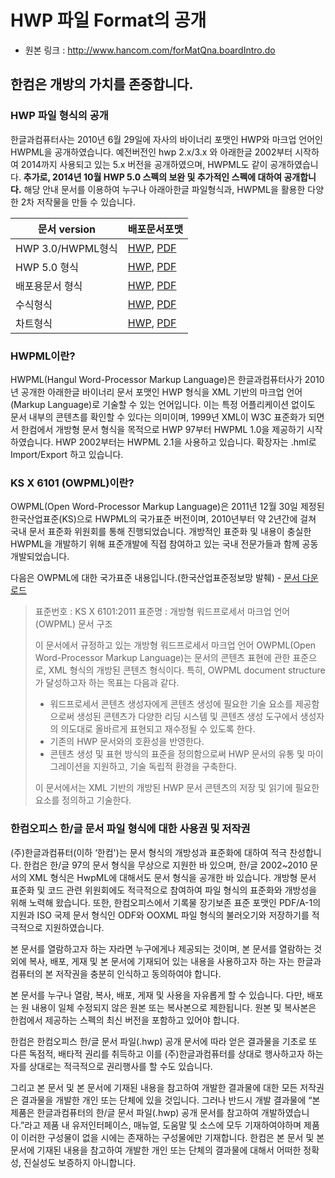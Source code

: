 # HWP 파일 Format의 공개
* 원본 링크 : http://www.hancom.com/forMatQna.boardIntro.do

## 한컴은 개방의 가치를 존중합니다.
### HWP 파일 형식의 공개
한글과컴퓨터사는 2010년 6월 29일에 자사의 바이너리 포맷인 HWP와 마크업 언어인 HWPML을 공개하였습니다. 
예전버전인 hwp 2.x/3.x 와 아래한글 2002부터 시작하여 2014까지 사용되고 있는 5.x 버전을 공개하였으며, HWPML도 같이 공개하였습니다. 
**추가로, 2014년 10월 HWP 5.0 스펙의 보완 및 추가적인 스펙에 대하여 공개합니다.**
해당 안내 문서를 이용하여 누구나 아래아한글 파일형식과, HWPML을 활용한 다양한 2차 저작물을 만들 수 있습니다.

|문서 version|배포문서포맷|
|---|---|
|HWP 3.0/HWPML형식|[HWP](non-textbase-documents/한글문서파일형식3.0_HWPML_revision1.2.hwp), [PDF](non-textbase-documents/한글문서파일형식3.0_HWPML_revision1.2.pdf)|
|HWP 5.0 형식|[HWP](한글문서파일형식_5.0_revision1.2.hwp), [PDF](한글문서파일형식_5.0_revision1.2.pdf)|
|배포용문서 형식|[HWP](한글문서파일형식_배포용문서_revision1.2.hwp), [PDF](한글문서파일형식_배포용문서_revision1.2.pdf)|
|수식형식|[HWP](한글문서파일형식_수식_revision1.2.hwp), [PDF](한글문서파일형식_수식_revision1.2.pdf)|
|차트형식|[HWP](한글문서파일형식_차트_revision1.2.hwp), [PDF](한글문서파일형식_차트_revision1.2.pdf)|

### HWPML이란?
HWPML(Hangul Word-Processor Markup Language)은 한글과컴퓨터사가 2010년 공개한 아래한글 바이너리 문서 포맷인 HWP 형식을 XML 기반의 마크업 언어(Markup Language)로 기술할 수 있는 언어입니다. 
이는 특정 어플리케이션 없이도 문서 내부의 콘텐츠를 확인할 수 있다는 의미이며, 1999년 XML이 W3C 표준화가 되면서 한컴에서 개방형 문서 형식을 목적으로 HWP 97부터 HWPML 1.0을 제공하기 시작하였습니다. 
HWP 2002부터는 HWPML 2.1을 사용하고 있습니다. 확장자는 .hml로 Import/Export 하고 있습니다.

### KS X 6101 (OWPML)이란?
OWPML(Open Word-Processor Markup Language)은 2011년 12월 30일 제정된 한국산업표준(KS)으로 HWPML의 국가표준 버전이며, 2010년부터 약 2년간에 걸쳐 국내 문서 표준화 위원회를 통해 진행되었습니다. 
개방적인 표준화 및 내용이 충실한 HWPML을 개발하기 위해 표준개발에 직접 참여하고 있는 국내 전문가들과 함께 공동 개발되었습니다.

다음은 OWPML에 대한 국가표준 내용입니다.(한국산업표준정보망 발췌) - [문서 다운로드](http://www.kssn.net/stdks/KS_detail.asp?k1=X&k2=6101&k3=1)

> 표준번호 : KS X 6101:2011 
> 표준명 : 개방형 워드프로세서 마크업 언어 (OWPML) 문서 구조
> 
> 이 문서에서 규정하고 있는 개방형 워드프로세서 마크업 언어 OWPML(Open Word-Processor Markup Language)는 문서의 콘텐츠 표현에 관한 표준으로, XML 형식의 개방된 콘텐츠 형식이다. 특히, OWPML document structure가 달성하고자 하는 목표는 다음과 같다.
> 
> * 워드프로세서 콘텐츠 생성자에게 콘텐츠 생성에 필요한 기술 요소를 제공함으로써 생성된 콘텐츠가 다양한 리딩 시스템 및 콘텐츠 생성 도구에서 생성자의 의도대로 올바르게 표현되고 재수정될 수 있도록 한다.
> * 기존의 HWP 문서와의 호환성을 반영한다.
> * 콘텐츠 생성 및 표현 방식의 표준을 정의함으로써 HWP 문서의 유통 및 마이그레이션을 지원하고, 기술 독립적 환경을 구축한다.
> 
> 이 문서에서는 XML 기반의 개방된 HWP 문서 콘텐츠의 저장 및 읽기에 필요한 요소를 정의하고 기술한다.

### 한컴오피스 한/글 문서 파일 형식에 대한 사용권 및 저작권
(주)한글과컴퓨터(이하 ‘한컴')는 문서 형식의 개방성과 표준화에 대하여 적극 찬성합니다. 한컴은 한/글 97의 문서 형식을 무상으로 지원한 바 있으며, 한/글 2002~2010 문서의 XML 형식은 HwpML에 대해서도 문서 형식을 공개한 바 있습니다. 개방형 문서 표준화 및 코드 관련 위원회에도 적극적으로 참여하여 파일 형식의 표준화와 개방성을 위해 노력해 왔습니다. 또한, 한컴오피스에서 기록물 장기보존 표준 포맷인 PDF/A-1의 지원과 ISO 국제 문서 형식인 ODF와 OOXML 파일 형식의 불러오기와 저장하기를 적극적으로 지원하였습니다.
 
본 문서를 열람하고자 하는 자라면 누구에게나 제공되는 것이며, 본 문서를 열람하는 것 외에 복사, 배포, 게재 및 본 문서에 기재되어 있는 내용을 사용하고자 하는 자는 한글과컴퓨터의 본 저작권을 충분히 인식하고 동의하여야 합니다.
 
본 문서를 누구나 열람, 복사, 배포, 게재 및 사용을 자유롭게 할 수 있습니다. 다만, 배포는 원 내용이 일체 수정되지 않은 원본 또는 복사본으로 제한됩니다. 원본 및 복사본은 한컴에서 제공하는 스펙의 최신 버전을 포함하고 있어야 합니다.
 
한컴은 한컴오피스 한/글 문서 파일(.hwp) 공개 문서에 따라 얻은 결과물을 기초로 또 다른 독점적, 배타적 권리를 취득하고 이를 (주)한글과컴퓨터를 상대로 행사하고자 하는 자를 상대로는 적극적으로 권리행사를 할 수도 있습니다. 
 
그리고 본 문서 및 본 문서에 기재된 내용을 참고하여 개발한 결과물에 대한 모든 저작권은 결과물을 개발한 개인 또는 단체에 있을 것입니다. 그러나 반드시 개발 결과물에 “본 제품은 한글과컴퓨터의 한/글 문서 파일(.hwp) 공개 문서를 참고하여 개발하였습니다.”라고 제품 내 유저인터페이스, 매뉴얼, 도움말 및 소스에 모두 기재하여야하며 제품이 이러한 구성물이 없을 시에는 존재하는 구성물에만 기재합니다. 한컴은 본 문서 및 본 문서에 기재된 내용을 참고하여 개발한 개인 또는 단체의 결과물에 대해서 어떠한 정확성, 진실성도 보증하지 아니합니다.

